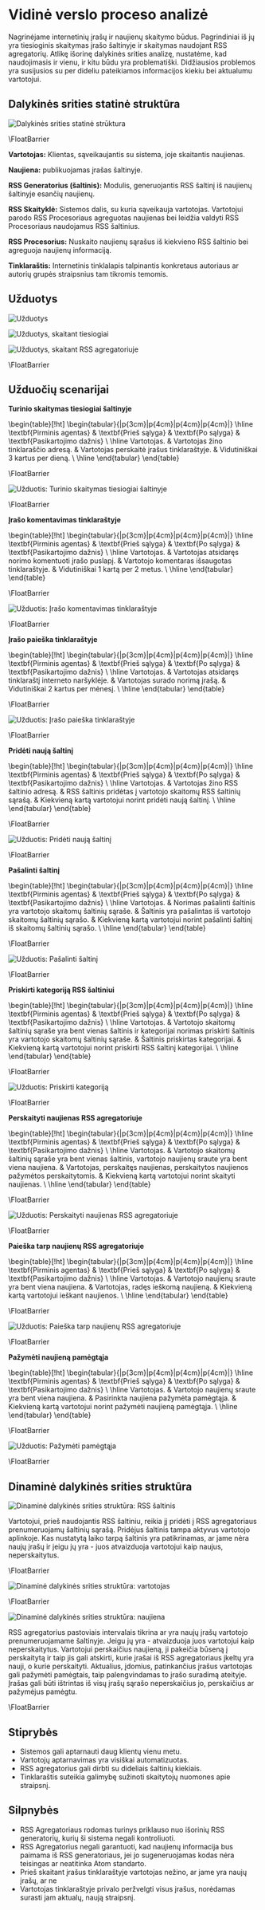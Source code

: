# Vidinė verslo proceso analizė

Nagrinėjame internetinių įrašų ir naujienų skaitymo būdus. Pagrindiniai iš jų yra tiesioginis skaitymas įrašo šaltinyje ir skaitymas naudojant RSS agregatorių. Atlikę išorinę dalykinės srities analizę, nustatėme, kad naudojimasis ir vienu, ir kitu būdu yra problematiški. Didžiausios problemos yra susijusios su per dideliu pateikiamos informacijos kiekiu bei aktualumu vartotojui. 

## Dalykinės srities statinė struktūra

![Dalykinės srities statinė strūktura](projektas/img/statine_struktura.png)

\FloatBarrier

**Vartotojas:** Klientas, sąveikaujantis su sistema, joje skaitantis naujienas.

**Naujiena:** publikuojamas įrašas šaltinyje.

**RSS Generatorius (šaltinis):** Modulis, generuojantis RSS šaltinį iš naujienų šaltinyje esančių naujienų.

**RSS Skaityklė:** Sistemos dalis, su kuria sąveikauja vartotojas. Vartotojui parodo RSS Procesoriaus agreguotas naujienas bei leidžia valdyti RSS Procesoriaus naudojamus RSS šaltinius.

**RSS Procesorius:** Nuskaito naujienų sąrašus iš kiekvieno RSS šaltinio bei agreguoja naujienų informaciją.

**Tinklaraštis:** Internetinis tinklalapis talpinantis konkretaus autoriaus ar autorių grupės straipsnius tam tikromis temomis.

## Užduotys

![Užduotys](projektas/img/uzduotys_1_lygis.png)

![Užduotys, skaitant tiesiogiai](projektas/img/uzduotys_ties.png)

![Užduotys, skaitant RSS agregatoriuje](projektas/img/uzduotys.png)

\FloatBarrier

## Užduočių scenarijai

**Turinio skaitymas tiesiogiai šaltinyje**

\begin{table}[!ht]
    \begin{tabular}{|p{3cm}|p{4cm}|p{4cm}|p{4cm}|}
        \hline
        \textbf{Pirminis agentas} & \textbf{Prieš sąlyga} & \textbf{Po sąlyga} & \textbf{Pasikartojimo dažnis} \\ \hline
        Vartotojas. & Vartotojas žino tinklaraščio adresą. & Vartotojas perskaitė įrašus tinklaraštyje. & Vidutiniškai 3 kartus per dieną. \\
        \hline
    \end{tabular}
\end{table}

\FloatBarrier

![Užduotis: Turinio skaitymas tiesiogiai šaltinyje](projektas/img/perskaityti_turini_ties.png)

\FloatBarrier

**Įrašo komentavimas tinklaraštyje**

\begin{table}[!ht]
    \begin{tabular}{|p{3cm}|p{4cm}|p{4cm}|p{4cm}|}
        \hline
        \textbf{Pirminis agentas} & \textbf{Prieš sąlyga} & \textbf{Po sąlyga} & \textbf{Pasikartojimo dažnis} \\ \hline
        Vartotojas. & Vartotojas atsidaręs norimo komentuoti įrašo puslapį. & Vartotojo komentaras išsaugotas tinklaraštyje. & Vidutiniškai 1 kartą per 2 metus. \\
        \hline
    \end{tabular}
\end{table}

\FloatBarrier

![Užduotis: Įrašo komentavimas tinklaraštyje](projektas/img/komentuoti_turini_ties.png)

\FloatBarrier

**Įrašo paieška tinklaraštyje**

\begin{table}[!ht]
    \begin{tabular}{|p{3cm}|p{4cm}|p{4cm}|p{4cm}|}
        \hline
        \textbf{Pirminis agentas} & \textbf{Prieš sąlyga} & \textbf{Po sąlyga} & \textbf{Pasikartojimo dažnis} \\ \hline
        Vartotojas. & Vartotojas atsidaręs tinklaraštį interneto naršyklėje. & Vartotojas surado norimą įrašą. & Vidutiniškai 2 kartus per mėnesį. \\
        \hline
    \end{tabular}
\end{table}

\FloatBarrier

![Užduotis: Įrašo paieška tinklaraštyje](projektas/img/ieskoti_turinio_ties.png)

\FloatBarrier

**Pridėti naują šaltinį**

\begin{table}[!ht]
    \begin{tabular}{|p{3cm}|p{4cm}|p{4cm}|p{4cm}|}
        \hline
        \textbf{Pirminis agentas} & \textbf{Prieš sąlyga} & \textbf{Po sąlyga} & \textbf{Pasikartojimo dažnis} \\ \hline
        Vartotojas. & Vartotojas žino RSS šaltinio adresą. & RSS šaltinis pridėtas į vartotojo skaitomų RSS šaltinių sąrašą. & Kiekvieną kartą vartotojui norint pridėti naują šaltinį. \\
        \hline
    \end{tabular}
\end{table}

\FloatBarrier

![Užduotis: Pridėti naują šaltinį](projektas/img/uzduotis_prideti_nauja_saltini.png)

\FloatBarrier

**Pašalinti šaltinį**

\begin{table}[!ht]
    \begin{tabular}{|p{3cm}|p{4cm}|p{4cm}|p{4cm}|}
        \hline
        \textbf{Pirminis agentas} & \textbf{Prieš sąlyga} & \textbf{Po sąlyga} & \textbf{Pasikartojimo dažnis} \\ \hline
        Vartotojas. & Norimas pašalinti šaltinis yra vartotojo skaitomų šaltinių sąraše. & Šaltinis yra pašalintas iš vartotojo skaitomų šaltinių sąrašo. & Kiekvieną kartą vartotojui norint pašalinti šaltinį iš skaitomų šaltinių sąrašo. \\
        \hline
    \end{tabular}
\end{table}

\FloatBarrier

![Užduotis: Pašalinti šaltinį](projektas/img/uzduotis_pasalinti_saltini.png)

\FloatBarrier

**Priskirti kategoriją RSS šaltiniui**

\begin{table}[!ht]
    \begin{tabular}{|p{3cm}|p{4cm}|p{4cm}|p{4cm}|}
        \hline
        \textbf{Pirminis agentas} & \textbf{Prieš sąlyga} & \textbf{Po sąlyga} & \textbf{Pasikartojimo dažnis} \\ \hline
        Vartotojas. & Vartotojo skaitomų šaltinių sąraše yra bent vienas šaltinis ir kategorijai norimas priskirti šaltinis yra vartotojo skaitomų šaltinių sąraše. & Šaltinis priskirtas kategorijai. & Kiekvieną kartą vartotojui norint priskirti RSS šaltinį kategorijai. \\
        \hline
    \end{tabular}
\end{table}

\FloatBarrier

![Užduotis: Priskirti kategoriją](projektas/img/uzduotis_priskirti_kategorija.png)

\FloatBarrier

**Perskaityti naujienas RSS agregatoriuje**

\begin{table}[!ht]
    \begin{tabular}{|p{3cm}|p{4cm}|p{4cm}|p{4cm}|}
        \hline
        \textbf{Pirminis agentas} & \textbf{Prieš sąlyga} & \textbf{Po sąlyga} & \textbf{Pasikartojimo dažnis} \\ \hline
        Vartotojas. & Vartotojo skaitomų šaltinių sąraše yra bent vienas šaltinis, vartotojo naujienų sraute yra bent viena naujiena. & Vartotojas, perskaitęs naujienas, perskaitytos naujienos pažymėtos perskaitytomis. & Kiekvieną kartą vartotojui norint skaityti naujienas. \\
        \hline
    \end{tabular}
\end{table}

\FloatBarrier

![Užduotis: Perskaityti naujienas RSS agregatoriuje](projektas/img/uzduotis_perskaityti_naujienas.png)

\FloatBarrier

**Paieška tarp naujienų RSS agregatoriuje**

\begin{table}[!ht]
    \begin{tabular}{|p{3cm}|p{4cm}|p{4cm}|p{4cm}|}
        \hline
        \textbf{Pirminis agentas} & \textbf{Prieš sąlyga} & \textbf{Po sąlyga} & \textbf{Pasikartojimo dažnis} \\ \hline
        Vartotojas. & Vartotojo naujienų sraute yra bent viena naujiena. & Vartotojas, radęs ieškomą naujieną. & Kiekvieną kartą vartotojui ieškant naujienos. \\
        \hline
    \end{tabular}
\end{table}

\FloatBarrier

![Užduotis: Paieška tarp naujienų RSS agregatoriuje](projektas/img/uzduotis_paieska_tarp_naujienu.png)

\FloatBarrier

**Pažymėti naujieną pamėgtąja**

\begin{table}[!ht]
    \begin{tabular}{|p{3cm}|p{4cm}|p{4cm}|p{4cm}|}
        \hline
        \textbf{Pirminis agentas} & \textbf{Prieš sąlyga} & \textbf{Po sąlyga} & \textbf{Pasikartojimo dažnis} \\ \hline
        Vartotojas. & Vartotojo naujienų sraute yra bent viena naujiena. & Pasirinkta naujiena pažymėta pamėgtąja. & Kiekvieną kartą vartotojui norint pažymėti naujieną pamėgtąja. \\
        \hline
    \end{tabular}
\end{table}

\FloatBarrier

![Užduotis: Pažymėti pamėgtąja](projektas/img/uzduotis_pazymeti_pamegtaja.png)

\FloatBarrier

## Dinaminė dalykinės srities struktūra

![Dinaminė dalykinės srities struktūra: RSS šaltinis](projektas/img/dass_saltinis.png)  

Vartotojui, prieš naudojantis RSS šaltiniu, reikia jį pridėti į RSS agregatoriaus prenumeruojamų šaltinių sąrašą. Pridėjus šaltinis tampa aktyvus vartotojo aplinkoje. Kas nustatytą laiko tarpą šaltinis yra patikrinamas, ar jame nėra naujų įrašų ir jeigu jų yra - juos atvaizduoja vartotojui kaip naujus, neperskaitytus.

\FloatBarrier

![Dinaminė dalykinės srities struktūra: vartotojas](projektas/img/dass_vartotojas.png)  

\FloatBarrier

![Dinaminė dalykinės srities struktūra: naujiena](projektas/img/dass_naujiena.png)  

RSS agregatorius pastoviais intervalais tikrina ar yra naujų įrašų vartotojo prenumeruojamame šaltinyje. Jeigu jų yra - atvaizduoja juos vartotojui kaip neperskaitytus. Vartotojui perskaičius naujieną, ji pakeičia būseną į perskaitytą ir taip jis gali atskirti, kurie įrašai iš RSS agregatoriaus įkeltų yra nauji, o kurie perskaityti. Aktualius, įdomius, patinkančius įrašus vartotojas gali pažymėti pamėgtais, taip palengvindamas to įrašo suradimą ateityje. Įrašas gali būti ištrintas iš visų įrašų sąrašo neperskaičius jo, perskaičius ar pažymėjus pamėgtu.

\FloatBarrier

## Stiprybės

- Sistemos gali aptarnauti daug klientų vienu metu.
- Vartotojų aptarnavimas yra visiškai automatizuotas.
- RSS agregatorius gali dirbti su dideliais šaltinių kiekiais.
- Tinklaraštis suteikia galimybę sužinoti skaitytojų nuomones apie straipsnį.

## Silpnybės

- RSS Agregatoriaus rodomas turinys priklauso nuo išorinių RSS generatorių, kurių ši sistema negali kontroliuoti.
- RSS Agregatorius negali garantuoti, kad naujienų informacija bus paimama iš RSS generatoriaus, jei jo sugeneruojamas kodas nėra teisingas ar neatitinka Atom standarto.
- Prieš skaitant įrašus tinklaraštyje vartotojas nežino, ar jame yra naujų įrašų, ar ne
- Vartotojas tinklaraštyje privalo peržvelgti visus įrašus, norėdamas surasti jam aktualų, naują straipsnį.
